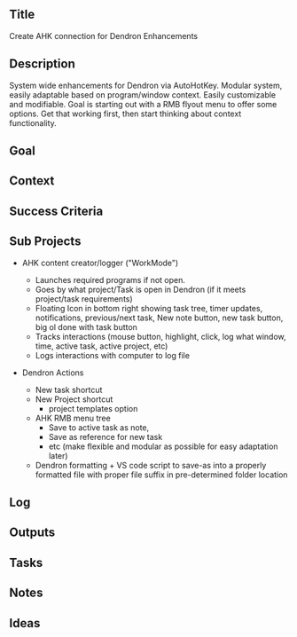 

## Title
Create AHK connection for Dendron Enhancements

## Description

System wide enhancements for Dendron via AutoHotKey. Modular system, easily adaptable based on program/window context. Easily customizable and modifiable. Goal is starting out with a RMB flyout menu to offer some options. Get that working first, then start thinking about context functionality. 

## Goal
<!-- What are you trying to accomplish -->

## Context
<!-- Related Projects - Ideally build this into an automated "what's this building on/leading to" filler spot -->

## Success Criteria
<!-- milestones for this project -->

## Sub Projects
<!-- For larger projects, list out sub projects related-->
- AHK content creator/logger ("WorkMode")
    - Launches required programs if not open. 
    - Goes by what project/Task is open in Dendron (if it meets project/task requirements)
    - Floating Icon in bottom right showing task tree, timer updates, notifications, previous/next task, New note button, new task button, big ol done with task button
    - Tracks interactions (mouse button, highlight, click, log what window, time, active task, active project, etc)
    - Logs interactions with computer to log file

- Dendron Actions
    - New task shortcut
    - New Project shortcut
        - project templates option
    - AHK RMB menu tree 
        - Save to active task as note, 
        - Save as reference for new task
        - etc (make flexible and modular as possible for easy adaptation later)
    - Dendron formatting + VS code script to save-as into a properly formatted file with proper file suffix in pre-determined folder location


## Log
<!-- For longer projects, keep a rough log of major events-->

## Outputs
<!-- any outputs that were generated from this project. eg. slides, videos, etc-->

<!-- Everything below this line is work needed to achieve the stated goal-->

## Tasks
<!-- use this space to track current tasks. alternatively, you can also link to your daily journal note -->

## Notes
<!-- use this space for arbitrary notes -->

## Ideas
<!-- relevant thoughts, ideas, or resources -->


